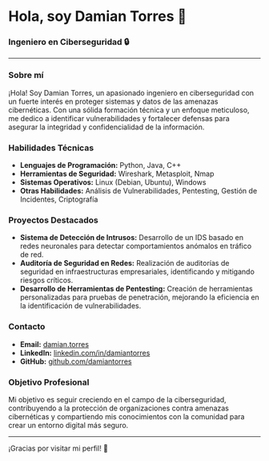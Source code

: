 # Hola, soy Damian Torres 👋

### Ingeniero en Ciberseguridad 🔒

---

### Sobre mí

¡Hola! Soy Damian Torres, un apasionado ingeniero en ciberseguridad con un fuerte interés en proteger sistemas y datos de las amenazas cibernéticas. Con una sólida formación técnica y un enfoque meticuloso, me dedico a identificar vulnerabilidades y fortalecer defensas para asegurar la integridad y confidencialidad de la información.

### Habilidades Técnicas

- **Lenguajes de Programación:** Python, Java, C++
- **Herramientas de Seguridad:** Wireshark, Metasploit, Nmap
- **Sistemas Operativos:** Linux (Debian, Ubuntu), Windows
- **Otras Habilidades:** Análisis de Vulnerabilidades, Pentesting, Gestión de Incidentes, Criptografía

### Proyectos Destacados

- **Sistema de Detección de Intrusos:** Desarrollo de un IDS basado en redes neuronales para detectar comportamientos anómalos en tráfico de red.
- **Auditoría de Seguridad en Redes:** Realización de auditorías de seguridad en infraestructuras empresariales, identificando y mitigando riesgos críticos.
- **Desarrollo de Herramientas de Pentesting:** Creación de herramientas personalizadas para pruebas de penetración, mejorando la eficiencia en la identificación de vulnerabilidades.

### Contacto

- **Email:** [damian.torres](mailto:damiantorresb@outlook.com)
- **LinkedIn:** [linkedin.com/in/damiantorres](https://linkedin.com/in/damiantorresmx)
- **GitHub:** [github.com/damiantorres](https://github.com/damiantorresmx)

### Objetivo Profesional

Mi objetivo es seguir creciendo en el campo de la ciberseguridad, contribuyendo a la protección de organizaciones contra amenazas cibernéticas y compartiendo mis conocimientos con la comunidad para crear un entorno digital más seguro.

---

¡Gracias por visitar mi perfil! 🚀
